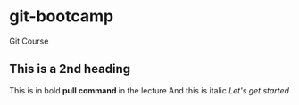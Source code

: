 # git-bootcamp
Git Course
## This is a 2nd heading
This is in bold **pull command** in the lecture
And this is italic *Let's get started*
